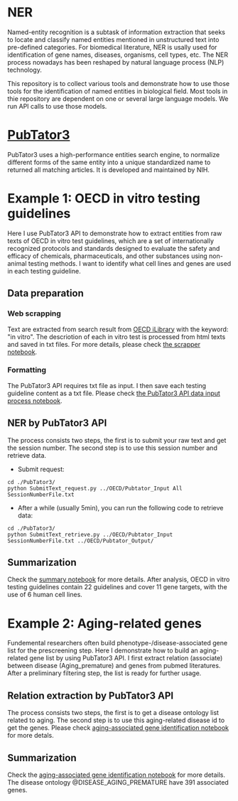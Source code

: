# NER
Named-entity recognition is a subtask of information extraction that seeks to locate and classify named entities mentioned in unstructured text into pre-defined categories. For biomedical literature, NER is usally used for identification of gene names, diseases, organisms, cell types, etc. The NER process nowadays has been reshaped by natural language process (NLP) technology. 

This repository is to collect various tools and demonstrate how to use those tools for the identification of named entities in biological field. Most tools in thie repository are dependent on one or several large language models. We run API calls to use those models.

# [PubTator3](https://www.ncbi.nlm.nih.gov/research/pubtator3/api)
PubTator3 uses a high-performance entities search engine, to normalize different forms of the same entity into a unique standardized name to returned all matching articles. It is developed and maintained by NIH.

# Example 1: OECD in vitro testing guidelines
Here I use PubTator3 API to demonstrate how to extract entities from raw texts of OECD in vitro test guidelines, which are a set of internationally recognized protocols and standards designed to evaluate the safety and efficacy of chemicals, pharmaceuticals, and other substances using non-animal testing methods. I want to identify what cell lines and genes are used in each testing guideline.

## Data preparation
### Web scrapping
Text are extracted from search result from [OECD iLibrary](https://www.oecd-ilibrary.org/search?value1=in+vitro&option1=quicksearch&facetOptions=51&facetNames=pub_igoId_facet&operator51=AND&option51=pub_igoId_facet&value51=%27igo%2Foecd%27&publisherId=%2Fcontent%2Figo%2Foecd&searchType=quick) with the keyword: "in vitro". The descriotion of each in vitro test is processed from html texts and saved in txt files. For more details, please check [the scrapper notebook](./OECD/scrapper.ipynb).

### Formatting
The PubTator3 API requires txt file as input. I then save each testing guideline content as a txt file. Please check [the PubTator3 API data input process notebook](./OECD/generate_pubtator_input.ipynb).

## NER by PubTator3 API
The process consists two steps, the first is to submit your raw text and get the session number. The second step is to use this session number and retrieve data.

- Submit request:
```
cd ./PubTator3/
python SubmitText_request.py ../OECD/Pubtator_Input All SessionNumberFile.txt
```

- After a while (usually 5min), you can run the following code to retrieve data:
```
cd ./PubTator3/
python SubmitText_retrieve.py ../OECD/Pubtator_Input SessionNumberFile.txt ../OECD/Pubtator_Output/
```

## Summarization
Check the [summary notebook](./OECD/summarize.ipynb) for more details. After analysis, OECD in vitro testing guidelines contain 22 guidelines and cover 11 gene targets, with the use of 6 human cell lines.

# Example 2: Aging-related genes
Fundemental researchers often build phenotype-/disease-associated gene list for the prescreening step. Here I demonstrate how to build an aging-related gene list by using PubTator3 API. I first extract relation (associate) between disease (Aging_premature) and genes from pubmed literatures. After a preliminary filtering step, the list is ready for further usage.

## Relation extraction by PubTator3 API
The process consists two steps, the first is to get a disease ontology list related to aging. The second step is to use this aging-related disease id to get the genes. Please check [aging-associated gene identification notebook](./Aging/aging_genes.ipynb) for more detals.

## Summarization
Check the [aging-associated gene identification notebook](./Aging/aging_genes.ipynb) for more details. The disease ontology @DISEASE_AGING_PREMATURE have 391 associated genes.  